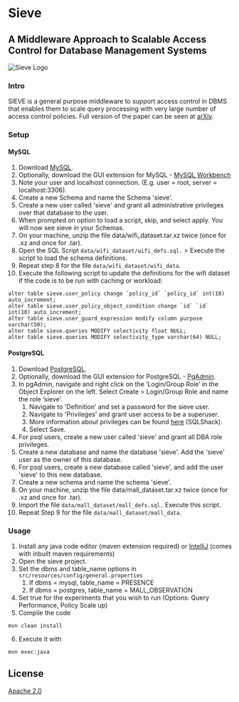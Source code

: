# Sieve 
## A Middleware Approach to Scalable Access Control for Database Management Systems

![Sieve Logo](images/logo.png)

### Intro
SIEVE is a general purpose middleware to support access control in DBMS that enables them to scale query processing with very large number of access control policies. Full version of the paper can be seen at [arXiv](https://arxiv.org/abs/2004.07498). 


### Setup 

#### MySQL

1. Download [MySQL](https://dev.mysql.com/downloads/installer/).
2. Optionally, download the GUI extension for MySQL - [MySQL Workbench](https://dev.mysql.com/downloads/workbench/)
3. Note your user and localhost connection. (E.g. user = root, server = localhost:3306).
4. Create a new Schema and name the Schema 'sieve'.
5. Create a new user called 'sieve' and grant all administrative privileges over that database to the user.
6. When prompted on option to load a script, skip, and select apply. You will now see sieve in your Schemas.
7. On your machine, unzip the file data/wifi_dataset.tar.xz twice (once for .xz and once for .tar).
8. Open the SQL Script `data/wifi_dataset/wifi_defs.sql.` > Execute the script to load the schema definitions.
9. Repeat step 8 for the file `data/wifi_dataset/wifi_data`.
10. Execute the following script to update the definitions for the wifi dataset if the code is to be run with caching or workload: 
```angular2html
alter table sieve.user_policy change `policy_id` `policy_id` int(10) auto_increment;
alter table sieve.user_policy_object_condition change `id` `id` int(10) auto_increment;
alter table sieve.user_guard_expression modify column purpose varchar(50);
alter table sieve.queries MODIFY selectivity float NULL;
alter table sieve.queries MODIFY selectivity_type varchar(64) NULL;
```

#### PostgreSQL 

1. Download [PostgreSQL](https://www.enterprisedb.com/downloads/postgres-postgresql-downloads).
2. Optionally, download the GUI extension for PostgreSQL - [PgAdmin](https://www.pgadmin.org/download/).
3. In pgAdmin, navigate and right click on the ‘Login/Group Role’ in the Object Explorer on the left. Select Create > Login/Group Role and name the role ‘sieve’.
   1. Navigate to 'Definition' and set a password for the sieve user.
   2. Navigate to 'Privileges' and grant user access to be a superuser.
   3. More information about privileges can be found [here](https://www.sqlshack.com/postgresql-tutorial-to-create-a-user/) (SQLShack).
   4. Select Save.
4. For psql users, create a new user called 'sieve' and grant all DBA role privileges. 
5. Create a new database and name the database 'sieve'. Add the 'sieve' user as the owner of this database.
6. For psql users, create a new database called 'sieve', and add the user 'sieve' to this new database.
7. Create a new schema and name the schema 'sieve'.
8. On your machine, unzip the file data/mall_dataset.tar.xz twice (once for .xz and once for .tar).
9. Import the file `data/mall_dataset/mall_defs.sql.` Execute this script.
10. Repeat Step 9 for the file `data/mall_dataset/mall_data`.


### Usage

1. Install any java code editor (maven extension required) or [IntelliJ](https://www.jetbrains.com/idea/download/?section=windows) (comes with inbuilt maven requirements)
2. Open the sieve project.
3. Set the dbms and table_name options in `src/resources/config/general.properties`
   1. If dbms = mysql, table_name = PRESENCE
   2. If dbms = postgres, table_name = MALL_OBSERVATION
4. Set true for the experiments that you wish to run (Options: Query Performance, Policy Scale up)
5. Compile the code
```
mvn clean install

```
6. Execute it with
```
mvn exec:java 
```

## License
[Apache 2.0](https://choosealicense.com/licenses/apache-2.0/)

